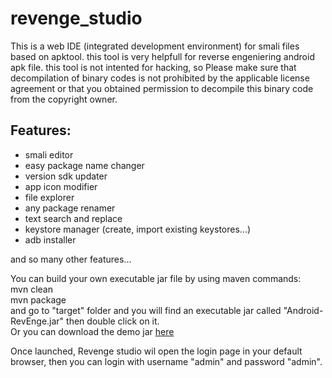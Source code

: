 # revenge_studio
This is a web IDE (integrated development environment) for smali files based on apktool.
this tool is very helpfull for reverse engeniering android apk file.
this tool is not intented for hacking, so Please make sure that decompilation of binary codes
 is not prohibited by the applicable license agreement or that you obtained permission to 
decompile this binary code from the copyright owner.


Features:
---------

- smali editor
- easy package name changer
- version sdk updater
- app icon modifier
- file explorer
- any package renamer
- text search and replace
- keystore manager (create, import existing keystores...)
- adb installer

and so many other features...

You can build your own executable jar file by using maven commands:<br/>
mvn clean<br/>
mvn package <br/>
and go to "target" folder and you will find an executable jar called "Android-RevEnge.jar" then double click on it.<br/>
Or you can download the demo jar [here](http://www.mediafire.com/file/3i804dgusa5hph4/Android-RevEnge.jar/file)<br/>

Once launched, Revenge studio wil open the login page in your default browser, then you can login with username "admin" and password "admin".<br/>
